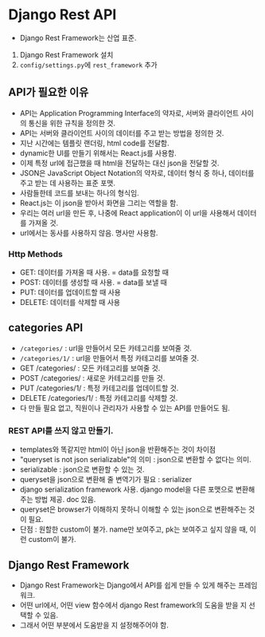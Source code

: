 # Django Rest API
- Django Rest Framework는 산업 표준. 
1. Django Rest Framework 설치
2. `config/settings.py`에 `rest_framework` 추가
## API가 필요한 이유
- API는 Application Programming Interface의 약자로, 서버와 클라이언트 사이의 통신을 위한 규칙을 정의한 것.
- API는 서버와 클라이언트 사이의 데이터를 주고 받는 방법을 정의한 것.
- 지난 시간에는 템플릿 랜더링, html code를 전달함.
- dynamic한 UI를 만들기 위해서는 React.js를 사용함.
- 이제 특정 url에 접근했을 때 html을 전달하는 대신 json을 전달할 것.
- JSON은 JavaScript Object Notation의 약자로, 데이터 형식 중 하나, 데이터를 주고 받는 데 사용하는 표준 포맷.
- 사람들한테 코드를 보내는 하나의 형식임.
- React.js는 이 json을 받아서 화면을 그리는 역할을 함.
- 우리는 여러 url을 만든 후, 나중에 React application이 이 url을 사용해서 데이터를 가져올 것.
- url에서는 동사를 사용하지 않음. 명사만 사용함.
### Http Methods
- GET: 데이터를 가져올 때 사용. = data를 요청할 때
- POST: 데이터를 생성할 때 사용. = data를 보낼 때
- PUT: 데이터를 업데이트할 때 사용
- DELETE: 데이터를 삭제할 때 사용
## categories API
- `/categories/` : url을 만들어서 모든 카테고리를 보여줄 것.
- `/categories/1/` : url을 만들어서 특정 카테고리를 보여줄 것.
- GET /categories/ : 모든 카테고리를 보여줄 것.
- POST /categories/ : 새로운 카테고리를 만들 것.
- PUT /categories/1/ : 특정 카테고리를 업데이트할 것. 
- DELETE /categories/1/ : 특정 카테고리를 삭제할 것.
- 다 만들 필요 없고, 직원이나 관리자가 사용할 수 있는 API를 만들어도 됨.
### REST API를 쓰지 않고 만들기.
- templates와 똑같지만 html이 아닌 json을 반환해주는 것이 차이점
- "queryset is not json serializable"의 의미 : json으로 변환할 수 없다는 의미.
- serializable : json으로 변환할 수 있는 것.
- queryset을 json으로 변환해 줄 변역기가 필요 : serializer
- django serialization framework 사용. django model을 다른 포맷으로 변환해주는 방법 제공. doc 있음.
- queryset은 browser가 이해하지 못하니 이해할 수 있는 json으로 변환해주는 것이 필요.
- 단점 : 원할한 custom이 불가. name만 보여주고, pk는 보여주고 싶지 않을 때, 이런 custom이 불가.
## Django Rest Framework
- Django Rest Framework는 Django에서 API를 쉽게 만들 수 있게 해주는 프레임워크.
- 어떤 url에서, 어떤 view 함수에서 django Rest framework의 도움을 받을 지 선택할 수 있음.
- 그래서 어떤 부분에서 도움받을 지 설정해주어야 함.